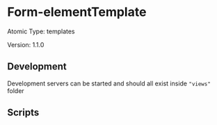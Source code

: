# Form-elementTemplate

Atomic Type: templates

Version: 1.1.0

## Development

Development servers can be started and should all exist inside `"views"` folder

## Scripts
